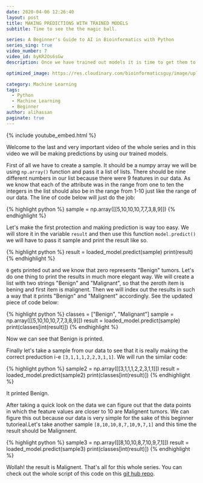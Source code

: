 ```yaml
---
date: 2020-04-06 12:26:40
layout: post
title: MAKING PREDICTIONS WITH TRAINED MODELS
subtitle: Time to see the the magic ball.

series: A Beginner's Guide to AI in Bioinformatics with Python
series_sing: true
video_number: 7
video_id: byKR2Os6sGw
description: Once we have trained out models it is time to get them to work to make some predictions.

optimized_image: https://res.cloudinary.com/bioinformaticsguy/image/upload/c_scale,h_380/v1596696392/Machine%20Learning%20For%20Bioinformatics/MLINBINF-007.png

category: Machine Learning
tags:
  - Python
  - Machine Learning
  - Beginner
author: alihassan
paginate: true
---
```


{% include youtube_embed.html %}

Welcome to the last and very important video of the whole series and in this video we will be making predictions by using our trained models. 

First of all we have to create a sample. It should be a numpy array we will be using `np.array()` function and pass it a list of lists. There should be nine different numbers in our list because there were 9 features in our data. As we know that each of the attribute was in the range from one to ten the integers in the list should also be in the range from 1-10 just like the range of our data. The line of code below will just do the job:


{% highlight python %}
sample = np.array([[5,10,10,10,7,7,3,8,9]])
{% endhighlight %}

Let's make the first protection and making prediction is way too easy. We will store it in the variable `result` and then use this function `model.predict()` we will have to pass it sample and print the result like so.

{% highlight python %}
result = loaded_model.predict(sample)
print(result)
{% endhighlight %}

`0` gets printed out and we know that zero represents "Benign" tumors. Let's do one thing to print the results in much more elegant way. We will create a list with two strings "Benign" and "Malignant", so that the zeroth item is bening and first item is malignent. Then we will index out the results in such a way that it prints "Benign" and "Malignent" accordingly. See the updated piece of code below: 

{% highlight python %}
classes = ["Benign", "Malignant"]
sample = np.array([[5,10,10,10,7,7,3,8,9]])
result = loaded_model.predict(sample)
print(classes[int(result)])
{% endhighlight %}

Now we can see that Benign is printed.

Finally let's take a sample from our data to see that it is really making the correct preduction i-e `[3,1,1,1,2,2,3,1,1]`. We will run the similar code: 

{% highlight python %}
sample2 = np.array([[3,1,1,1,2,2,3,1,1]])
result = loaded_model.predict(sample2)
print(classes[int(result)])
{% endhighlight %}

It printed Benign.

After taking a quick look on the data we can figure out that the data points in which the feature values are closer to 10 are Malignent tumors. We can figure this out because our data is very simple for the sake of this beginner tutorieal.Let's take another sample `[8,10,10,8,7,10,9,7,1]` and this time the result should be Malignnent.

{% highlight python %}
sample3 = np.array([[8,10,10,8,7,10,9,7,1]])
result = loaded_model.predict(sample3)
print(classes[int(result)])
{% endhighlight %}

Wollah! the result is Malignent. That's all for this whole series. You can check out the whole script of this code on this [git hub repo](https://github.com/bioinformaticsguy/0001YS_ML_IN_BINF_WITH_PYTHON).
